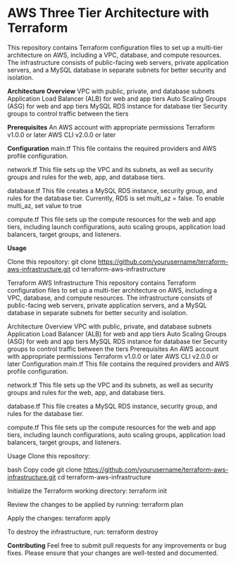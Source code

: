 # AWS Three Tier Architecture with Terraform

This repository contains Terraform configuration files to set up a multi-tier architecture on AWS, including a VPC, database, and compute resources. The infrastructure consists of public-facing web servers, private application servers, and a MySQL database in separate subnets for better security and isolation.

**Architecture Overview**
VPC with public, private, and database subnets
Application Load Balancer (ALB) for web and app tiers
Auto Scaling Groups (ASG) for web and app tiers
MySQL RDS instance for database tier
Security groups to control traffic between the tiers

**Prerequisites**
An AWS account with appropriate permissions
Terraform v1.0.0 or later
AWS CLI v2.0.0 or later

**Configuration**
main.tf
This file contains the required providers and AWS profile configuration.

network.tf
This file sets up the VPC and its subnets, as well as security groups and rules for the web, app, and database tiers.

database.tf
This file creates a MySQL RDS instance, security group, and rules for the database tier.
Currently, RDS is set multi_az = false. To enable multi_az, set value to true<br>

compute.tf
This file sets up the compute resources for the web and app tiers, including launch configurations, auto scaling groups, application load balancers, target groups, and listeners.

**Usage**

Clone this repository:
git clone https://github.com/yourusername/terraform-aws-infrastructure.git
cd terraform-aws-infrastructure

Terraform AWS Infrastructure
This repository contains Terraform configuration files to set up a multi-tier architecture on AWS, including a VPC, database, and compute resources. The infrastructure consists of public-facing web servers, private application servers, and a MySQL database in separate subnets for better security and isolation.

Architecture Overview
VPC with public, private, and database subnets
Application Load Balancer (ALB) for web and app tiers
Auto Scaling Groups (ASG) for web and app tiers
MySQL RDS instance for database tier
Security groups to control traffic between the tiers
Prerequisites
An AWS account with appropriate permissions
Terraform v1.0.0 or later
AWS CLI v2.0.0 or later
Configuration
main.tf
This file contains the required providers and AWS profile configuration.

network.tf
This file sets up the VPC and its subnets, as well as security groups and rules for the web, app, and database tiers.

database.tf
This file creates a MySQL RDS instance, security group, and rules for the database tier.

compute.tf
This file sets up the compute resources for the web and app tiers, including launch configurations, auto scaling groups, application load balancers, target groups, and listeners.

Usage
Clone this repository:

bash
Copy code
git clone https://github.com/yourusername/terraform-aws-infrastructure.git
cd terraform-aws-infrastructure

Initialize the Terraform working directory:
terraform init

Review the changes to be applied by running:
terraform plan

Apply the changes:
terraform apply

To destroy the infrastructure, run:
terraform destroy

**Contributing**
Feel free to submit pull requests for any improvements or bug fixes. Please ensure that your changes are well-tested and documented.